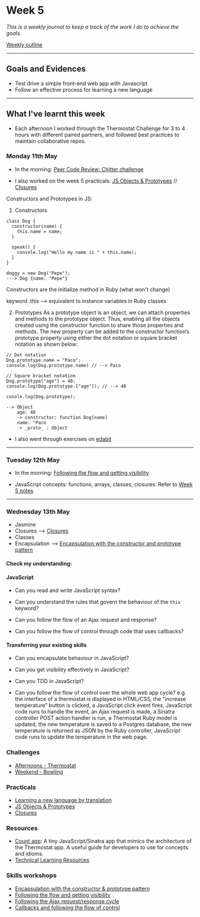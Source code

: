 # Week 5


*This is a weekly journal to keep a track of the work I do to achieve the goals.*

[Weekly outline](_https://github.com/makersacademy/course/blob/master/week_outlines.md/_)

---
## Goals and Evidences

* Test drive a simple front-end web app with Javascript
* Follow an effective process for learning a new language


---
## What I've learnt this week

* Each afternoon I worked through the Thermostat Challenge for 3 to 4 hours with different paired partners, and followed best practices to maintain collaborative repos. 

### Monday 11th May

- In the morning: [Peer Code Review: Chitter challenge](https://github.com/makersacademy/rps-challenge/blob/master/docs/review.md)

- I also worked on the week 5 practicals:
          [JS Objects & Prototypes](https://hackmd.io/nb1VZarCTGicD6dMOo43Ww)
          // [Closures](https://hackmd.io/cIFsMAqISHqVHN_-p9hY0Q)

Constructors and Prototypes in JS:

1. Constructors

```
class Dog {
  constructor(name) {
    this.name = name;
  }

  speak() {
    console.log("Hello my name is " + this.name);
  }
}

doggy = new Dog("Pepe");
---> Dog {name: "Pepe"}
```
Constructors are the initialize method in Ruby (what won't change)

keyword .this --> equivalent to instance variables in Ruby classes

2. Prototypes 
As a prototype object is an object, we can attach properties and methods to the prototype object. Thus, enabling all the objects created using the constructor function to share those properties and methods.
The new property can be added to the constructor function’s prototype property using either the dot notation or square bracket notation as shown below:

```
// Dot notation
Dog.prototype.name = "Paco";
console.log(Dog.prototype.name) // --> Paco

// Square bracket notation
Dog.prototype["age"] = 40;
console.log(Dog.prototype.["age"]); // --> 40

cosole.log(Dog.prototype);

--> Object
    age: 40
    -> constructor: function Dog(name)
    name: "Paco
    -> _proto_ : Object
```


- I also went through exercises on [edabit](https://edabit.com/challenge/nhXofMMyrowMyr9Nv)

---

### Tuesday 12th May

- In the morning: [Following the flow and getting visibility](https://github.com/makersacademy/skills-workshops/tree/master/week-5/following_the_flow_and_getting_visibility_in_javascript)

- JavaScript concepts: functions, arrays, classes, closures. Refer to [Week 5 notes]()

---

### Wednesday 13th May

- Jasmine
- Closures --> [Closures](https://hackmd.io/cIFsMAqISHqVHN_-p9hY0Q)
- Classes
- Encapsulation --> [Encapsulation with the constructor and prototype pattern](https://github.com/makersacademy/skills-workshops/tree/master/week-5/encapsulation_with_constructor_and_prototype_pattern)

#### Check my understanding:
#### JavaScript

* Can you read and write JavaScript syntax?

* Can you understand the rules that govern the behaviour of the `this` keyword?

* Can you follow the flow of an Ajax request and response?

* Can you follow the flow of control through code that uses callbacks?

#### Transferring your existing skills

* Can you encapsulate behaviour in JavaScript?

* Can you get visibility effectively in JavaScript?

* Can you TDD in JavaScript?

* Can you follow the flow of control over the whole web app cycle? e.g. the interface of a thermostat is displayed in HTML/CSS, the "increase temperature" button is clicked, a JavaScript click event fires, JavaScript code runs to handle the event, an Ajax request is made, a Sinatra controller POST action handler is run, a Thermostat Ruby model is updated, the new temperature is saved to a Postgres database, the new temperature is returned as JSON by the Ruby controller, JavaScript code runs to update the temperature in the web page.

### Challenges

* [Afternoons - Thermostat](https://github.com/makersacademy/course/blob/master/thermostat_es6/README.md)
* [Weekend - Bowling](https://github.com/makersacademy/bowling-challenge)

### Practicals

* [Learning a new language by translation](https://hackmd.io/kMNgXiPHQf2Q_P9A-tnS9A)
* [JS Objects & Prototypes](https://hackmd.io/nb1VZarCTGicD6dMOo43Ww)
* [Closures](https://hackmd.io/cIFsMAqISHqVHN_-p9hY0Q)

### Resources

* [Count app](https://github.com/maryrosecook/count):
A tiny JavaScript/Sinatra app that mimics the architecture of the Thermostat app. A useful guide for developers to use for concepts and idioms.
* [Technical Learning Resources](https://airtable.com/shrbaXgV5mQnsvuGe/tblokmw6yNUO75ge6?blocks=hide)

### Skills workshops

* [Encapsulation with the constructor & prototype pattern](https://github.com/makersacademy/skills-workshops/tree/master/week-5/encapsulation_with_constructor_and_prototype_pattern)
* [Following the flow and getting visibility](https://github.com/makersacademy/skills-workshops/tree/master/week-5/following_the_flow_and_getting_visibility_in_javascript)
* [Following the Ajax request/response cycle](https://github.com/makersacademy/skills-workshops/tree/master/week-5/following_ajax_request_response_cycle)
* [Callbacks and following the flow of control](https://github.com/makersacademy/skills-workshops/tree/master/week-5/callbacks_following_the_flow_of_control)

